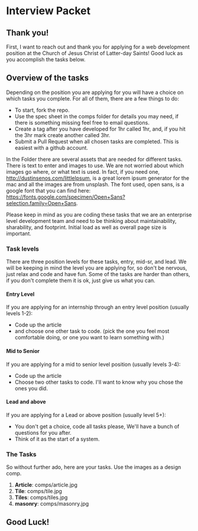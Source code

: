 # Interview Packet

## Thank you!
First, I want to reach out and thank you for applying for a web development position at the Church of Jesus Christ of Latter-day Saints! Good luck as you accomplish the tasks below.

## Overview of the tasks
Depending on the position you are applying for you will have a choice on which tasks you complete.
For all of them, there are a few things to do:
* To start, fork the repo.
* Use the spec sheet in the comps folder for details you may need, if there is something missing feel free to email questions.
* Create a tag after you have developed for 1hr called 1hr, and, if you hit the 3hr mark create another called 3hr.
* Submit a Pull Request when all chosen tasks are completed. This is easiest with a github account.

In the Folder there are several assets that are needed for different tasks. There is text to enter and images to use. We are not worried about which images go where, or what text is used. In fact, if you need one, http://dustinsenos.com/littleIpsum, is a great lorem ipsum generator for the mac and all the images are from unsplash. The font used, open sans, is a google font that you can find here: https://fonts.google.com/specimen/Open+Sans?selection.family=Open+Sans.

Please keep in mind as you are coding these tasks that we are an enterprise level development team and need to be thinking about maintainability, sharability, and footprint. Initial load as well as overall page size is important.

### Task levels
There are three position levels for these tasks, entry, mid-sr, and lead. We will be keeping in mind the level you are applying for, so don't be nervous, just relax and code and have fun. Some of the tasks are harder than others, if you don't complete them it is ok, just give us what you can.

#### Entry Level
If you are applying for an internship through an entry level position (usually levels 1-2):
* Code up the article
* and choose one other task to code. (pick the one you feel most comfortable doing, or one you want to learn something with.)

#### Mid to Senior
If you are applying for a mid to senior level position (usually levels 3-4):
* Code up the article
* Choose two other tasks to code. I'll want to know why you chose the ones you did.

#### Lead and above
If you are applying for a Lead or above position (usually level 5+):
* You don't get a choice, code all tasks please, We'll have a bunch of questions for you after.
* Think of it as the start of a system.

### The Tasks
So without further ado, here are your tasks. Use the images as a design comp.

1. __Article__: comps/article.jpg
1. __Tile__: comps/tile.jpg
1. __Tiles__: comps/tiles.jpg
1. __masonry__: comps/masonry.jpg


## Good Luck!

